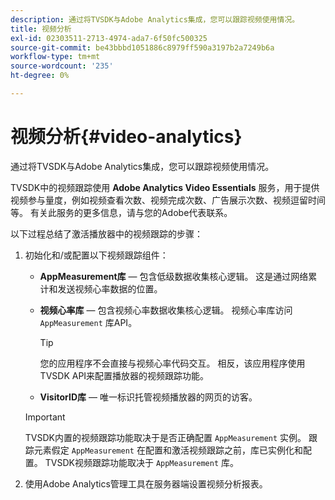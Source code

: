 ```yaml
---
description: 通过将TVSDK与Adobe Analytics集成，您可以跟踪视频使用情况。
title: 视频分析
exl-id: 02303511-2713-4974-ada7-6f50fc500325
source-git-commit: be43bbbd1051886c8979ff590a3197b2a7249b6a
workflow-type: tm+mt
source-wordcount: '235'
ht-degree: 0%

---
```


# 视频分析{#video-analytics}

通过将TVSDK与Adobe Analytics集成，您可以跟踪视频使用情况。

TVSDK中的视频跟踪使用 **Adobe Analytics Video Essentials** 服务，用于提供视频参与量度，例如视频查看次数、视频完成次数、广告展示次数、视频逗留时间等。 有关此服务的更多信息，请与您的Adobe代表联系。

以下过程总结了激活播放器中的视频跟踪的步骤：

1. 初始化和/或配置以下视频跟踪组件：

   * **AppMeasurement库**  — 包含低级数据收集核心逻辑。 这是通过网络累计和发送视频心率数据的位置。
   * **视频心率库**  — 包含视频心率数据收集核心逻辑。 视频心率库访问 `AppMeasurement` 库API。

      >[!TIP]
      >
      >您的应用程序不会直接与视频心率代码交互。 相反，该应用程序使用TVSDK API来配置播放器的视频跟踪功能。

   * **VisitorID库**  — 唯一标识托管视频播放器的网页的访客。
   >[!IMPORTANT]
   >
   >TVSDK内置的视频跟踪功能取决于是否正确配置 `AppMeasurement` 实例。 跟踪元素假定 `AppMeasurement` 在配置和激活视频跟踪之前，库已实例化和配置。 TVSDK视频跟踪功能取决于 `AppMeasurement` 库。

1. 使用Adobe Analytics管理工具在服务器端设置视频分析报表。
